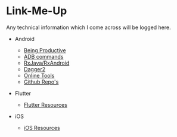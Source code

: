 # Link-Me-Up

Any technical information which I come across will be logged here.

- Android
	- [Being Productive](https://github.com/Naveentp/Link-Me-Up/blob/master/android/tricks.md)
	- [ADB commands](https://github.com/Naveentp/Link-Me-Up/blob/master/android/adb.md)
	- [RxJava/RxAndroid](https://github.com/Naveentp/Link-Me-Up/blob/master/android/reactivex.md)
	- [Dagger2](https://github.com/Naveentp/Link-Me-Up/blob/master/android/dagger.md)
	- [Online Tools](https://github.com/Naveentp/Link-Me-Up/blob/master/android/online_tools.md)
	- [Github Repo's](https://github.com/Naveentp/Link-Me-Up/blob/master/android/github.md)

- Flutter
	- [Flutter Resources](https://github.com/Naveentp/Link-Me-Up/blob/master/flutter/flutterlinks.md)

- iOS
	- [iOS Resources](https://github.com/Naveentp/Link-Me-Up/blob/master/iOS/ioslinks.md)
